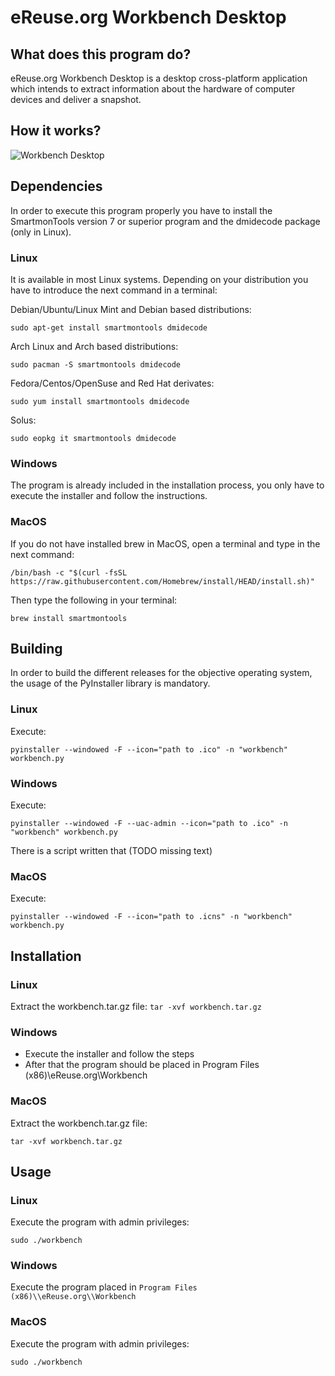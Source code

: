 # eReuse.org Workbench Desktop

## What does this program do?

eReuse.org Workbench Desktop is a desktop cross-platform application which intends to extract information about the hardware of computer devices and deliver a snapshot.

## How it works?

![Workbench Desktop](./diagram/Workbench_Desktop.png)

## Dependencies

In order to execute this program properly you have to install the SmartmonTools version 7 or superior program and the dmidecode package (only in Linux).

### Linux

It is available in most Linux systems. Depending on your distribution you have to introduce the next command in a terminal:

Debian/Ubuntu/Linux Mint and Debian based distributions:

```
sudo apt-get install smartmontools dmidecode
```

Arch Linux and Arch based distributions:

```
sudo pacman -S smartmontools dmidecode
```

Fedora/Centos/OpenSuse and Red Hat derivates:

```
sudo yum install smartmontools dmidecode
```

Solus:

```
sudo eopkg it smartmontools dmidecode
```

### Windows

The program is already included in the installation process, you only have to execute the installer and follow the instructions.

### MacOS

If you do not have installed brew in MacOS, open a terminal and type in the next command:

```
/bin/bash -c "$(curl -fsSL https://raw.githubusercontent.com/Homebrew/install/HEAD/install.sh)"
```

Then type the following in your terminal:

```
brew install smartmontools
```

## Building

In order to build the different releases for the objective operating system, the usage of the PyInstaller library is mandatory.

### Linux

Execute:

```
pyinstaller --windowed -F --icon="path to .ico" -n "workbench" workbench.py
```

### Windows

Execute:

```
pyinstaller --windowed -F --uac-admin --icon="path to .ico" -n "workbench" workbench.py
```

There is a script written that (TODO missing text)

### MacOS

Execute:

```
pyinstaller --windowed -F --icon="path to .icns" -n "workbench" workbench.py
```

## Installation

### Linux

Extract the workbench.tar.gz file: `tar -xvf workbench.tar.gz`

### Windows

- Execute the installer and follow the steps
- After that the program should be placed in Program Files (x86)\\eReuse.org\\Workbench

### MacOS

Extract the workbench.tar.gz file:

```
tar -xvf workbench.tar.gz
```

## Usage

### Linux

Execute the program with admin privileges:

```
sudo ./workbench
```

### Windows

Execute the program placed in `Program Files (x86)\\eReuse.org\\Workbench`

### MacOS

Execute the program with admin privileges:

```
sudo ./workbench
```
